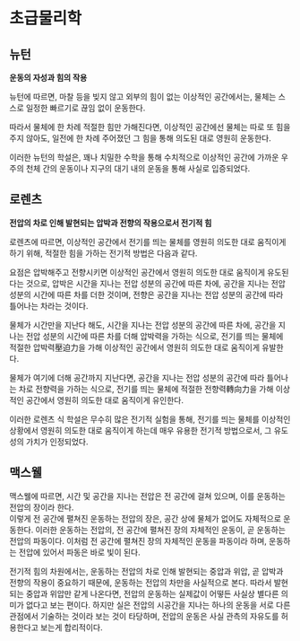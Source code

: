 # 초급물리학
## 뉴턴

**운동의 자성과 힘의 작용**

뉴턴에 따르면, 마찰 등을 빚지 않고 외부의 힘이 없는
이상적인 공간에서는, 물체는 스스로 일정한 빠르기로
끊임 없이 운동한다.

따라서 물체에 한 차례 적절한 힘만 가해진다면,
이상적인 공간에선 물체는 따로 또 힘을 주지 않아도,
일전에 한 차례 주어졌던 그 힘을 통해 의도된 대로
영원히 운동한다.

이러한 뉴턴의 학설은, 꽤나 치밀한 수학을 통해 수치적으로
이상적인 공간에 가까운 우주의 천체 간의 운동이나
지구의 대기 내의 운동을 통해 사실로 입증되었다.

## 로렌츠

**전압의 차로 인해 발현되는 압박과 전향의 작용으로서 
전기적 힘**

로렌츠에 따르면, 이상적인 공간에서 전기를 띄는 물체를
영원히 의도한 대로 움직이게 하기 위해,
적절한 힘을 가하는 전기적 방법은 다음과 같다.

요점은 압박해주고 전향시키면 
이상적인 공간에서 영원히 의도한 대로 움직이게 
유도된다는 것으로, 
압박은 시간을 지나는 전압 성분의 공간에 따른 차에, 
공간을 지나는 전압 성분의 시간에 따른 차를 더한 것이며, 
전향은 공간을 지나는 전압 성분의 
공간에 따라 틀어나는 차라는 것이다.

물체가 시간만을 지난다 해도,
시간을 지나는 전압 성분의 공간에 따른 차에,
공간을 지나는 전압 성분의 시간에 따른 차를 더해 
압박력을 가하는 식으로, 
전기를 띄는 물체에 적절한 압박력壓迫力을 가해
이상적인 공간에서 영원히 의도한 대로 움직이게 유발한다.

물체가 여기에 더해 공간까지 지난다면,
공간을 지나는 전압 성분의 공간에 따라 틀어나는 차로 
전향력을 가하는 식으로, 
전기를 띄는 물체에 적절한 전향력轉向力을 가해 
이상적인 공간에서 영원히 의도한 대로 움직이게 유인한다.

이러한 로렌츠 식 학설은 무수히 많은 전기적 실험을 통해,
전기를 띄는 물체를 이상적인 상황에서 영원히 의도한 대로
움직이게 하는데 매우 유용한 전기적 방법으로서,
그 유도성의 가치가 인정되었다.

## 맥스웰

맥스웰에 따르면, 
시간 및 공간을 지나는 전압은 전 공간에 걸쳐 있으며, 
이를 운동하는 전압의 장이라 한다.  
이렇게 전 공간에 펼쳐진 운동하는 전압의 장은,
공간 상에 물체가 없어도 자체적으로 운동한다.
이러한 운동하는 전압의, 
전 공간에 펼쳐진 장의 자체적인 운동이, 
곧 운동하는 전압의 파동이다. 
이처럼 전 공간에 펼쳐진 장의 자체적인 운동을
파동이라 하며, 
운동하는 전압에 있어서 파동은 바로 빛이 된다.

전기적 힘의 차원에서는, 
운동하는 전압의 차로 인해 발현되는 중압과 위압, 
곧 압박과 전향의 작용이 중요하기 때문에, 
운동하는 전압의 차만을 사실적으로 본다. 
따라서 발현되는 중압과 위압만 같게 나온다면, 
전압의 운동하는 실제값이 어떻든 사실상 별다른 의미가 
없다고 보는 편이다. 
하지만 실은 전압의 시공간을 지나는 하나의 운동을 
서로 다른 관점에서 기술하는 것이라 보는 것이 타당하며, 
전압의 운동은 사실 관측의 자유도를 허용한다고 보는게
합리적이다.
